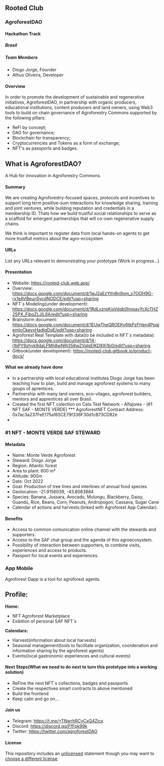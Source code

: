 
## Rooted Club
### AgroforestDAO
#### Hackathon Track

##### Brasil

##### Team Members
- Diogo Jorge, Founder
- Athus Oliveira, Developer


#### Overview
In order to promote the development of sustainable and regenerative initiatives, AgroforestDAO, in partnership with organic producers, educational institutions, content producers and land owners, using Web3 tools to build on chain governance of Agroforestry Commons supported by the following pillars:
- ReFi by concept;
- DAO for governance;
- Blockchain for transparency;
- Cryptocurrencies and Tokens as a form of exchange;
- NFT's as passports and badges.

## What is AgroforestDAO?
A Hub for innovation in Agroforestry Commons.

#### Summary
We are creating Agroforestry-focused spaces, protocols and incentives to support long term positive-sum interactions for knowledge sharing, training and joint ventures, while building reputation and credentials in a membership ID. 
Thats how we build trustful social relationships to serve as a scaffold for emergent partnerships that will co-own regenerative supply chains.

We think is important to register data from local hands-on agents to get more trustfull metrics about the agro-ecosystem 

#### URLs
List any URLs relevant to demonstrating your prototype
(Work in progress...)


#### Presentation
- Website: https://rooted-club.web.app/
- Overview: https://docs.google.com/document/d/1wJ2aEzYthi8n9om_v7OOH9G-rx1eAVBeunSycdNODCE/edit?usp=sharing
- NFT´s Modeling(under development): https://docs.google.com/document/d/1RdLvzrpKisVdqb0hnpavYcXcTHZ25PX_FiboZLJlL6A/edit?usp=sharing
- Brainstorm document: https://docs.google.com/document/d/1EUwTheQROEKy6tkPzFHen4PpqjemIoCkevxHadIqDqE/edit?usp=sharing
- Agroforest Real Template with data(to be included in NFT´s metadata): https://docs.google.com/document/d/14-i1bPY9zhyk9daLFMh8wNRj358wZVqlsElKD8Xi1b0/edit?usp=sharing
- Gitbook(under development): https://rooted-club.gitbook.io/product-docs/


#### What we already have done
- In a partnership with local educational institutes Diogo Jorge has been teaching how to plan, build and manage agroforest systems to many goups of aprentices.
- Partnership with many land owners, eco-vilages, agroforest builders, mentors and apprentices all over Brasil.
- Created the first NFT colection on Celo Test Network - Alfajores - (#1 NFT SAF - MONTE VERDE)
*** AgroforestNFT Contract Address: 0x7ac3a237FeE175a165CE79f336F30d1cB73CD82e
-
### #1 NFT - MONTE VERDE SAF STEWARD 
#### Metadata
- Name: Monte Verde Agroforest
- Steward: Diogo Jorge 
- Region: Atlantic forest
- Area to plant: 600 m² 
- Altitude: 900m
- Date: Oct 2022
- Goal: Production of tree lines and interlines of annual food species
- Geolocation: -21.9156039, -43.8083884
- Species: Banana, Jussara, Avocado, Mulungu, Blackberry, Daisy, Guandú, Rice, Beans, Corn, Peanuts, Andropogon, Cassava, Sugar Cane
- Calendar of actions and harvests:(linked with Agroforest App Calendar).

#### Benefits
- Access to common comunication online channel with the stewards and supporters.
- Access to the SAF chat group and the agenda of this agroecosystem.
- Possibility of interaction between supporters, to combine visits, experiences and access to products.
- Passport for local events and experiences.

### App Mobile
Agroforest Dapp is a tool for agroforest agents.

**Profile:**
- 

**Home:**
- NFT Agroforest Marketplace
- Exibition of personal SAF NFT´s

**Calendars:**
- Harvest(information about local harvests)
- Seasonal management(tools to facilitate organization, coordenation and information sharing by the agroforest agents)
- Events(local gastronomic experiences and cultural events)

#### Next Steps(What we need to do next to turn this prototype into a working solution)
- ReFine the next NFT´s collections, badges and passports
- Create the respectives smart contracts to above mentioned
- Build the frontend
- Keep calm and go on...

#### Join us
- Telegram: https://t.me/+TNwrhRCyCxQ4Zjcx
- Discord: https://discord.gg/FfFpk99k
- Twitter: https://twitter.com/agroforestDAO

#### License
This repository includes an [unlicensed](http://unlicense.org/) statement though you may want to [choose a different license](https://choosealicense.com/).
